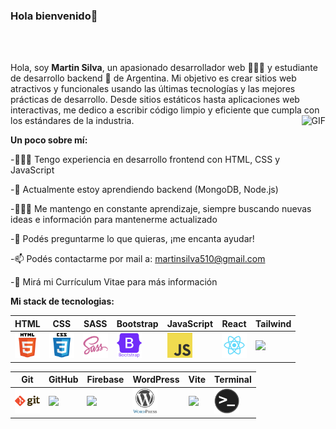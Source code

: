 ### Hola bienvenido👋

<br />
<br />

Hola, soy **Martin Silva**, un apasionado desarrollador web 👨🏽‍💻 y estudiante de desarrollo backend 🚀 de Argentina.
Mi objetivo es crear sitios web atractivos y funcionales usando las últimas tecnologías y las mejores prácticas de desarrollo. Desde sitios estáticos hasta aplicaciones web interactivas, me dedico a escribir código limpio y eficiente que cumpla con los estándares de la industria.
  <img align="right" alt="GIF" src="https://i.pinimg.com/originals/e4/26/70/e426702edf874b181aced1e2fa5c6cde.gif" />

**Un poco sobre mí:**

-👨🏽‍💻 Tengo experiencia en desarrollo frontend con HTML, CSS y JavaScript

-💼 Actualmente estoy aprendiendo backend (MongoDB, Node.js)

-🙍🏽‍♂️ Me mantengo en constante aprendizaje, siempre buscando nuevas ideas e información para mantenerme actualizado

-💬 Podés preguntarme lo que quieras, ¡me encanta ayudar!

-📫 Podés contactarme por mail a: martinsilva510@gmail.com

-📝 Mirá mi Currículum Vitae para más información


**Mi stack de tecnologias:**  

| HTML | CSS | SASS | Bootstrap | JavaScript | React | Tailwind |
|------|-----|------|-----------|------------|--------|----------|
| <img src="https://raw.githubusercontent.com/devicons/devicon/master/icons/html5/html5-original-wordmark.svg" width="40"/> | <img src="https://raw.githubusercontent.com/devicons/devicon/master/icons/css3/css3-original-wordmark.svg" width="40"/> | <img src="https://raw.githubusercontent.com/devicons/devicon/master/icons/sass/sass-original.svg" width="40"/> | <img src="https://raw.githubusercontent.com/devicons/devicon/master/icons/bootstrap/bootstrap-plain-wordmark.svg" width="40"/> | <img src="https://raw.githubusercontent.com/github/explore/main/topics/javascript/javascript.png" width="40"/> | <img src="https://raw.githubusercontent.com/github/explore/main/topics/react/react.png" width="40"/> | <img src="https://www.vectorlogo.zone/logos/tailwindcss/tailwindcss-icon.svg" width="40"/> |

| Git | GitHub | Firebase | WordPress | Vite | Terminal |
|-----|--------|----------|-----------|------|----------|
| <img src="https://raw.githubusercontent.com/github/explore/main/topics/git/git.png" width="40"/> | <img src="https://github.githubassets.com/images/modules/logos_page/GitHub-Mark.png" width="40"/> | <img src="https://www.vectorlogo.zone/logos/firebase/firebase-icon.svg" width="40"/> | <img src="https://raw.githubusercontent.com/devicons/devicon/master/icons/wordpress/wordpress-original.svg" width="40"/> | <img src="https://vitejs.dev/logo.svg" width="40"/> | <img src="https://raw.githubusercontent.com/github/explore/main/topics/terminal/terminal.png" width="40"/> |


  
